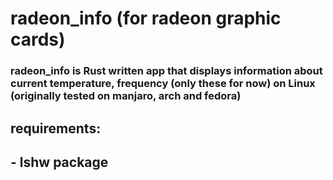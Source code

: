 # radeon_info (for radeon graphic cards)

### radeon_info is Rust written app that displays information about current temperature, frequency (only these for now) on Linux (originally tested on manjaro, arch and fedora) 

## requirements: 
##      - lshw package